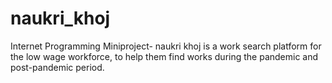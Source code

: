 # naukri_khoj
Internet Programming Miniproject- naukri khoj is a work search platform for the low wage workforce, to help them find works during the pandemic and post-pandemic period.
